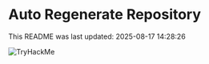 # Auto Regenerate Repository

This README was last updated: 2025-08-17 14:28:26

 ![TryHackMe](https://tryhackme.com/badge/533634)